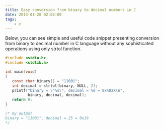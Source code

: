 ```yaml
---
title: Easy conversion from binary to decimal numbers in C
date: 2013-01-28 02:02:00
tags: 
    - c
---
```


Below, you can see simple and useful code snippet presenting conversion from binary to decimal number in C language without any sophisticated operations using only strtol function.

```c
#include <stdio.h>
#include <stdlib.h>

int main(void)
{
   const char binary[] = "11001";
   int decimal = strtol(binary, NULL, 2);
   printf("binary = \"%s\", decimal = %d = 0x%02X\n",
          binary, decimal, decimal);
   return 0;
}

/* my output
binary = "11001", decimal = 25 = 0x19
*/
```
